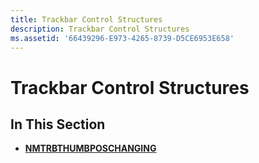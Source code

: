 ```yaml
---
title: Trackbar Control Structures
description: Trackbar Control Structures
ms.assetid: '66439296-E973-4265-8739-D5CE6953E658'
---
```


# Trackbar Control Structures

## In This Section

-   [**NMTRBTHUMBPOSCHANGING**](nmtrbthumbposchanging.md)

 

 




